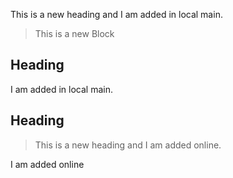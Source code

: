 This is a new heading and I am added in local main.

> This is a new Block

## Heading 

I am added in local main.

## Heading

>This is a new heading and I am added online.

I am added online

